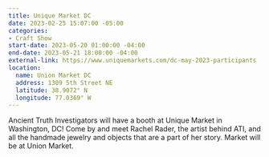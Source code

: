 ```yaml
---
title: Unique Market DC
date: 2023-02-25 15:07:00 -05:00
categories:
- Craft Show
start-date: 2023-05-20 01:00:00 -04:00
end-date: 2023-05-21 18:00:00 -04:00
external-link: https://www.uniquemarkets.com/dc-may-2023-participants
location:
  name: Union Market DC
  address: 1309 5th Street NE
  latitude: 38.9072° N
  longitude: 77.0369° W
---
```


Ancient Truth Investigators will have a booth at Unique Market in Washington, DC! Come by and meet Rachel Rader, the artist behind ATI, and all the handmade jewelry and objects that are a part of her story. Market will be at Union Market. 
